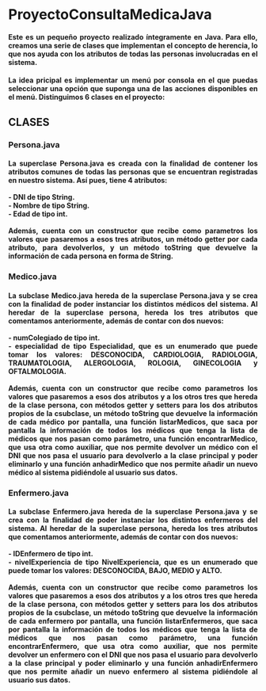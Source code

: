<h1>ProyectoConsultaMedicaJava</h1>

<h4 align="justify">Este es un pequeño proyecto realizado íntegramente en Java. Para ello, creamos una serie de clases que implementan el concepto de herencia, lo que nos ayuda con los atributos de todas las personas involucradas en el sistema. 
</h4>
<h4 align="justify">La idea pricipal es implementar un menú por consola en el que puedas seleccionar una opción que suponga una de las acciones disponibles en el menú. Distinguimos 6 clases en el proyecto: 
</h4>
<h2>CLASES
</h2>
<h3>Persona.java
</h3>
<h4 align="justify">La superclase Persona.java es creada con la finalidad de contener los atributos comunes de todas las personas que se encuentran registradas en nuestro sistema. Así pues, tiene 4 atributos:</br></br>
  - DNI de tipo String.</br>
  - Nombre de tipo String.</br>
  - Edad de tipo int.</br></br>
  Además, cuenta con un constructor que recibe como parametros los valores que pasaremos a esos tres atributos, un método getter por cada atributo, para devolverlos, y un método toString que devuelve la información de cada persona en forma de String. 
</h4>

<h3>Medico.java
</h3>
<h4 align="justify">La subclase Medico.java hereda de la superclase Persona.java y se crea con la finalidad de poder instanciar los distintos médicos del sistema. Al heredar de la superclase persona, hereda los tres atributos que comentamos anteriormente, además de contar con dos nuevos:</br></br>
  - numColegiado de tipo int.</br>
  - especialidad de tipo Especialidad, que es un enumerado que puede tomar los valores: DESCONOCIDA, CARDIOLOGIA, RADIOLOGIA, TRAUMATOLOGIA, ALERGOLOGIA, ROLOGIA, GINECOLOGIA y OFTALMOLOGIA.</br></br>
  Además, cuenta con un constructor que recibe como parametros los valores que pasaremos a esos dos atributos y a los otros tres que hereda de la clase persona, con métodos getter y setters para los dos atributos propios de la csubclase, un método toString que devuelve la información de cada médico por pantalla, una función listarMedicos, que saca por pantalla la información de todos los médicos que tenga la lista de médicos que nos pasan como parámetro, una función encontrarMedico, que usa otra como auxiliar, que nos permite devolver un médico con el DNI que nos pasa el usuario para devolverlo a la clase principal y poder eliminarlo y una función anhadirMedico que nos permite añadir un nuevo médico al sistema pidiéndole al usuario sus datos. 
</h4>

<h3>Enfermero.java
</h3>
<h4 align="justify">La subclase Enfermero.java hereda de la superclase Persona.java y se crea con la finalidad de poder instanciar los distintos enfermeros del sistema. Al heredar de la superclase persona, hereda los tres atributos que comentamos anteriormente, además de contar con dos nuevos:</br></br>
  - IDEnfermero de tipo int.</br>
  - nivelExperiencia de tipo NivelExperiencia, que es un enumerado que puede tomar los valores: DESCONOCIDA, BAJO, MEDIO y ALTO.</br></br>
  Además, cuenta con un constructor que recibe como parametros los valores que pasaremos a esos dos atributos y a los otros tres que hereda de la clase persona, con métodos getter y setters para los dos atributos propios de la csubclase, un método toString que devuelve la información de cada enfermero por pantalla, una función listarEnfermeros, que saca por pantalla la información de todos los médicos que tenga la lista de médicos que nos pasan como parámetro, una función encontrarEnfermero, que usa otra como auxiliar, que nos permite devolver un enfermero con el DNI que nos pasa el usuario para devolverlo a la clase principal y poder eliminarlo y una función anhadirEnfermero que nos permite añadir un nuevo enfermero al sistema pidiéndole al usuario sus datos. 
</h4>




